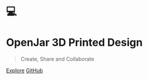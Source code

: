# 💻

<h1 id="cover-heading">
  OpenJar 3D Printed Design
</h1>

> Create, Share and Collaborate

[Explore](#home)
[GitHub](https://github.com/dmalawey/OpenJar)
